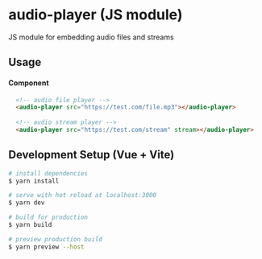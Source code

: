 # audio-player (JS module)
JS module for embedding audio files and streams

## Usage

#### Component
```html
  <!-- audio file player -->
  <audio-player src="https://test.com/file.mp3"></audio-player>
  
  <!-- audio stream player -->
  <audio-player src="https://test.com/stream" stream></audio-player>
```

## Development Setup (Vue + Vite)

```bash
# install dependencies
$ yarn install

# serve with hot reload at localhost:3000
$ yarn dev

# build for production
$ yarn build

# preview production build
$ yarn preview --host

```
